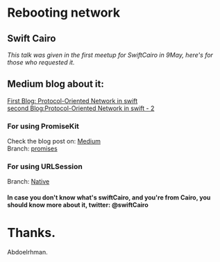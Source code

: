# Rebooting network

## Swift Cairo
<I>This talk was given in the first meetup for SwiftCairo in 9May, here's for those who requested it. </I>

## Medium blog about it: 
[First Blog: Protocol-Oriented Network in swift](https://medium.com/@yoloabdo/protocol-oriented-ios-network-layer-422575314cc2)
<br>
[second Blog:Protocol-Oriented Network in swift - 2](https://blog.usejournal.com/protocol-oriented-network-part-2-921fb89af3a1)


### For using PromiseKit
Check the blog post on: [Medium](https://medium.com/@yoloabdo/promising-network-layer-f13657d3032d)
<br>
Branch: [promises](https://github.com/Yoloabdo/RebootingNetwork/tree/promises)

### For using URLSession
Branch: [Native](https://github.com/Yoloabdo/RebootingNetwork/tree/Native)

#### In case you don't know what's swiftCairo, and you're from Cairo, you should know more about it, twitter: @swiftCairo

</I>

# Thanks.
Abdoelrhman.
